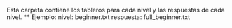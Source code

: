 Esta carpeta contiene los tableros para cada nivel y las respuestas de cada nivel.
** Ejemplo: 
nivel: beginner.txt
respuesta: full_beginner.txt

